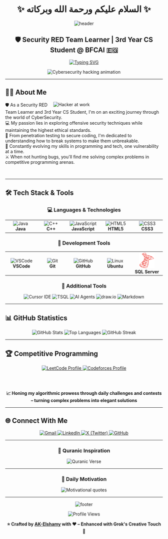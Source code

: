 <div align="center">

# ✨ السلام عليكم ورحمة الله وبركاته ✨

<img src="https://capsule-render.vercel.app/api?type=waving&color=FF0000&height=200&section=header&text=Ahmed%20Elshamy&fontSize=70&fontAlignY=35&animation=twinkling&fontColor=FFFFFF" alt="header"/>

</div>

<h2 align="center">🛡️ Security RED Team Learner | 3rd Year CS Student @ BFCAI 🇪🇬</h2>

<div align="center">
  
[![Typing SVG](https://readme-typing-svg.herokuapp.com?font=Fira+Code&size=20&duration=3000&pause=1000&color=FF0000&center=true&vCenter=true&width=800&lines=🛡️+Diving+Deep+into+CyberSecurity+%26+Penetration+Testing;💻+Crafting+Robust+Full-Stack+%26+Backend+Solutions;🔐+Mastering+Offensive+Security+with+Ethical+Hacking+Tools;🚀+Fueling+Innovation+Through+Continuous+Learning;⚔️+Conquering+Challenges+as+a+Competitive+Programmer;🌐+Building+a+Secure+Digital+Future+One+Line+at+a+Time)](https://git.io/typing-svg)

<img src="https://adcy.io/wp-content/uploads/2020/04/anti-hacking.gif" width="400" alt="Cybersecurity hacking animation"/>

</div>

---

## 👨‍💻 About Me

<img align="right" src="https://imarticus.org/blog/wp-content/uploads/2021/12/djbwgfw.gif" width="350" alt="Hacker at work"/>

🛡️ As a Security RED Team Learner and 3rd Year CS Student, I'm on an exciting journey through the world of CyberSecurity.  
💻 My passion lies in exploring offensive security techniques while maintaining the highest ethical standards.  
🔐 From penetration testing to secure coding, I'm dedicated to understanding how to break systems to make them unbreakable.  
🚀 Constantly evolving my skills in programming and tech, one vulnerability at a time.  
⚔️ When not hunting bugs, you'll find me solving complex problems in competitive programming arenas.

<br clear="right"/>

---

## 🛠️ Tech Stack & Tools

<div align="center">

### 💻 Languages & Technologies

<table>
<tr>
<td align="center" width="100">
<img src="https://skillicons.dev/icons?i=java" width="50" height="50" alt="Java"/>
<br/><strong>Java</strong>
</td>
<td align="center" width="100">
<img src="https://skillicons.dev/icons?i=cpp" width="50" height="50" alt="C++"/>
<br/><strong>C++</strong>
</td>
<td align="center" width="100">
<img src="https://skillicons.dev/icons?i=js" width="50" height="50" alt="JavaScript"/>
<br/><strong>JavaScript</strong>
</td>
<td align="center" width="100">
<img src="https://skillicons.dev/icons?i=html" width="50" height="50" alt="HTML5"/>
<br/><strong>HTML5</strong>
</td>
<td align="center" width="100">
<img src="https://skillicons.dev/icons?i=css" width="50" height="50" alt="CSS3"/>
<br/><strong>CSS3</strong>
</td>
</tr>
</table>

### 🔧 Development Tools

<table>
<tr>
<td align="center" width="100">
<img src="https://skillicons.dev/icons?i=vscode" width="50" height="50" alt="VSCode"/>
<br/><strong>VSCode</strong>
</td>
<td align="center" width="100">
<img src="https://skillicons.dev/icons?i=git" width="50" height="50" alt="Git"/>
<br/><strong>Git</strong>
</td>
<td align="center" width="100">
<img src="https://skillicons.dev/icons?i=github" width="50" height="50" alt="GitHub"/>
<br/><strong>GitHub</strong>
</td>
<td align="center" width="100">
<img src="https://skillicons.dev/icons?i=linux" width="50" height="50" alt="Linux"/>
<br/><strong>Ubuntu</strong>
</td>
<td align="center" width="100">
<img src="https://raw.githubusercontent.com/devicons/devicon/master/icons/microsoftsqlserver/microsoftsqlserver-plain.svg" width="50" height="50" alt="SQL Server"/>
<br/><strong>SQL Server</strong>
</td>
</tr>
</table>

### 🤖 Additional Tools

<p>
<img src="https://img.shields.io/badge/Cursor_IDE-000000?style=for-the-badge&logo=visual-studio-code&logoColor=white" alt="Cursor IDE"/>
<img src="https://img.shields.io/badge/T--SQL-CC2927?style=for-the-badge&logo=microsoft-sql-server&logoColor=white" alt="TSQL"/>
<img src="https://img.shields.io/badge/AI_Agents-412991?style=for-the-badge&logo=openai&logoColor=white" alt="AI Agents"/>
<img src="https://img.shields.io/badge/draw.io-F08705?style=for-the-badge&logo=diagrams.net&logoColor=white" alt="draw.io"/>
<img src="https://img.shields.io/badge/Markdown-000000?style=for-the-badge&logo=markdown&logoColor=white" alt="Markdown"/>
</p>

</div>

---

## 📊 GitHub Statistics

<div align="center">

<img src="https://github-readme-stats.vercel.app/api?username=AK-Elshamy&show_icons=true&theme=radical&hide_border=true&bg_color=0D1117&title_color=FF0000&text_color=FFFFFF" alt="GitHub Stats" width="450"/>

<img src="https://github-readme-stats.vercel.app/api/top-langs/?username=AK-Elshamy&layout=compact&theme=radical&hide_border=true&bg_color=0D1117&title_color=FF0000&text_color=FFFFFF&langs_count=8" alt="Top Languages" width="450"/>

<img src="https://github-readme-streak-stats.herokuapp.com/?user=AK-Elshamy&theme=radical&hide_border=true&background=0D1117&stroke=FF0000&ring=FF0000&fire=FF0000&currStreakNum=FFFFFF&sideNums=FFFFFF&currStreakLabel=FFFFFF&sideLabels=FFFFFF&dates=FFFFFF" alt="GitHub Streak" width="450"/>

</div>

---

## 🏆 Competitive Programming

<div align="center">

<a href="https://leetcode.com/El_shamy/" target="_blank">
<img src="https://img.shields.io/badge/LeetCode-FFA116?style=for-the-badge&logo=LeetCode&logoColor=black" alt="LeetCode Profile"/>
</a>
<a href="https://codeforces.com/profile/El-Shamy" target="_blank">
<img src="https://img.shields.io/badge/Codeforces-1F8ACB?style=for-the-badge&logo=Codeforces&logoColor=white" alt="Codeforces Profile"/>
</a>

<br/><br/>

**📈 Honing my algorithmic prowess through daily challenges and contests – turning complex problems into elegant solutions**

</div>

---

## 🌐 Connect With Me

<div align="center">

<a href="mailto:ahmed.khalid.elshamy37@gmail.com" target="_blank">
<img src="https://img.shields.io/badge/Gmail-D14836?style=for-the-badge&logo=gmail&logoColor=white" alt="Gmail"/>
</a>
<a href="https://www.linkedin.com/in/a-elshamy" target="_blank">
<img src="https://img.shields.io/badge/LinkedIn-0077B5?style=for-the-badge&logo=linkedin&logoColor=white" alt="LinkedIn"/>
</a>
<a href="https://x.com/El_shamy_" target="_blank">
<img src="https://img.shields.io/badge/X-000000?style=for-the-badge&logo=x&logoColor=white" alt="X (Twitter)"/>
</a>
<a href="https://github.com/AK-Elshamy" target="_blank">
<img src="https://img.shields.io/badge/GitHub-100000?style=for-the-badge&logo=github&logoColor=white" alt="GitHub"/>
</a>

</div>

---

<div align="center">

### 🕌 Quranic Inspiration
<img src="https://readme-typing-svg.herokuapp.com?font=Amiri&size=18&duration=4000&pause=2000&color=36BCF7&center=true&vCenter=true&width=900&height=60&lines=وَقُل+رَّبِّ+أَدْخِلْنِي+مُدْخَلَ+صِدْقٍ+وَأَخْرِجْنِي+مُخْرَجَ+صِدْقٍ;وَاجْعَل+لِّي+مِن+لَّدُنكَ+سُلْطَانًا+نَّصِيرًا" alt="Quranic Verse"/>

---

### 💭 Daily Motivation

<img src="https://readme-typing-svg.herokuapp.com?font=Fira+Code&size=16&duration=3000&pause=1500&color=FFFFFF&center=true&vCenter=true&width=700&lines=In+the+world+of+cybersecurity%2C+curiosity+is+your+best+tool+🛠️;Every+vulnerability+discovered+is+a+step+towards+a+safer+world+🔒;Code+with+purpose%2C+hack+with+ethics+⚖️;From+novice+to+ninja%3A+the+journey+never+ends+🥷" alt="Motivational quotes"/>

---

<img src="https://capsule-render.vercel.app/api?type=waving&color=FF0000&height=80&section=footer" alt="footer"/>

![Profile Views](https://komarev.com/ghpvc/?username=AK-Elshamy&color=blue&style=flat)

**⭐ Crafted by [AK-Elshamy](https://github.com/AK-Elshamy) with ❤️ – Enhanced with Grok's Creative Touch 🚀**

</div>
